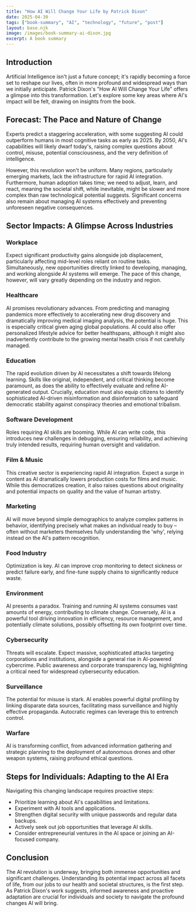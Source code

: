 ```yaml
---
title: "How AI Will Change Your Life by Patrick Dixon"
date: 2025-04-30
tags: ["book-summary", "AI", "technology", "future", "post"]
layout: base.njk
image: /images/book-summary-ai-dixon.jpg
excerpt: A book summary
---
```


## Introduction

Artificial Intelligence isn't just a future concept; it's rapidly becoming a force set to reshape our lives, often in more profound and widespread ways than we initially anticipate. Patrick Dixon's "How AI Will Change Your Life" offers a glimpse into this transformation. Let's explore some key areas where AI's impact will be felt, drawing on insights from the book.

## Forecast: The Pace and Nature of Change

Experts predict a staggering acceleration, with some suggesting AI could outperform humans in most cognitive tasks as early as 2025. By 2050, AI's capabilities will likely dwarf today's, raising complex questions about control, misuse, potential consciousness, and the very definition of intelligence.

However, this revolution won't be uniform. Many regions, particularly emerging markets, lack the infrastructure for rapid AI integration. Furthermore, human adoption takes time; we need to adjust, learn, and react, meaning the societal shift, while inevitable, might be slower and more complex than raw technological potential suggests. Significant concerns also remain about managing AI systems effectively and preventing unforeseen negative consequences.

## Sector Impacts: A Glimpse Across Industries

### Workplace
Expect significant productivity gains alongside job displacement, particularly affecting mid-level roles reliant on routine tasks. Simultaneously, new opportunities directly linked to developing, managing, and working alongside AI systems will emerge. The pace of this change, however, will vary greatly depending on the industry and region.

### Healthcare
AI promises revolutionary advances. From predicting and managing pandemics more effectively to accelerating new drug discovery and dramatically improving medical imaging analysis, the potential is huge. This is especially critical given aging global populations. AI could also offer personalized lifestyle advice for better healthspans, although it might also inadvertently contribute to the growing mental health crisis if not carefully managed.

### Education
The rapid evolution driven by AI necessitates a shift towards lifelong learning. Skills like original, independent, and critical thinking become paramount, as does the ability to effectively evaluate and refine AI-generated output. Crucially, education must also equip citizens to identify sophisticated AI-driven misinformation and disinformation to safeguard democratic stability against conspiracy theories and emotional tribalism.

### Software Development
Roles requiring AI skills are booming. While AI can write code, this introduces new challenges in debugging, ensuring reliability, and achieving truly intended results, requiring human oversight and validation.

### Film & Music
This creative sector is experiencing rapid AI integration. Expect a surge in content as AI dramatically lowers production costs for films and music. While this democratizes creation, it also raises questions about originality and potential impacts on quality and the value of human artistry.

### Marketing
AI will move beyond simple demographics to analyze complex patterns in behavior, identifying precisely what makes an individual ready to buy – often without marketers themselves fully understanding the 'why', relying instead on the AI's pattern recognition.

### Food Industry
Optimization is key. AI can improve crop monitoring to detect sickness or predict failure early, and fine-tune supply chains to significantly reduce waste.

### Environment
AI presents a paradox. Training and running AI systems consumes vast amounts of energy, contributing to climate change. Conversely, AI is a powerful tool driving innovation in efficiency, resource management, and potentially climate solutions, possibly offsetting its own footprint over time.

### Cybersecurity
Threats will escalate. Expect massive, sophisticated attacks targeting corporations and institutions, alongside a general rise in AI-powered cybercrime. Public awareness and corporate transparency lag, highlighting a critical need for widespread cybersecurity education.

### Surveillance
The potential for misuse is stark. AI enables powerful digital profiling by linking disparate data sources, facilitating mass surveillance and highly effective propaganda. Autocratic regimes can leverage this to entrench control.

### Warfare
AI is transforming conflict, from advanced information gathering and strategic planning to the deployment of autonomous drones and other weapon systems, raising profound ethical questions.

## Steps for Individuals: Adapting to the AI Era

Navigating this changing landscape requires proactive steps:
*   Prioritize learning about AI's capabilities and limitations.
*   Experiment with AI tools and applications.
*   Strengthen digital security with unique passwords and regular data backups.
*   Actively seek out job opportunities that leverage AI skills.
*   Consider entrepreneurial ventures in the AI space or joining an AI-focused company.

## Conclusion

The AI revolution is underway, bringing both immense opportunities and significant challenges. Understanding its potential impact across all facets of life, from our jobs to our health and societal structures, is the first step. As Patrick Dixon's work suggests, informed awareness and proactive adaptation are crucial for individuals and society to navigate the profound changes AI will bring.